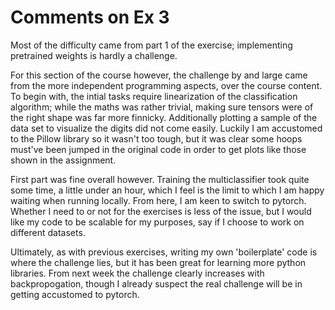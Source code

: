 # Comments on Ex 3

Most of the difficulty came from part 1 of the exercise; implementing pretrained weights is hardly a challenge.

For this section of the course however, the challenge by and large came from the more independent programming aspects, over the course content.
To begin with, the intial tasks require linearization of the classification algorithm; while the maths was rather trivial, making sure tensors were of the right shape was far more finnicky.
Additionally plotting a sample of the data set to visualize the digits did not come easily.
Luckily I am accustomed to the Pillow library so it wasn't too tough, but it was clear some hoops must've been jumped in the original code in order to get plots like those shown in the assignment.

First part was fine overall however. Training the multiclassifier took quite some time, a little under an hour, which I feel is the limit to which I am happy waiting when running locally.
From here, I am keen to switch to pytorch. Whether I need to or not for the exercises is less of the issue, but I would like my code to be scalable for my purposes, say if I choose to work on different datasets.


Ultimately, as with previous exercises, writing my own 'boilerplate' code is where the challenge lies, but it has been great for learning more python libraries.
From next week the challenge clearly increases with backpropogation, though I already suspect the real challenge will be in getting accustomed to pytorch.